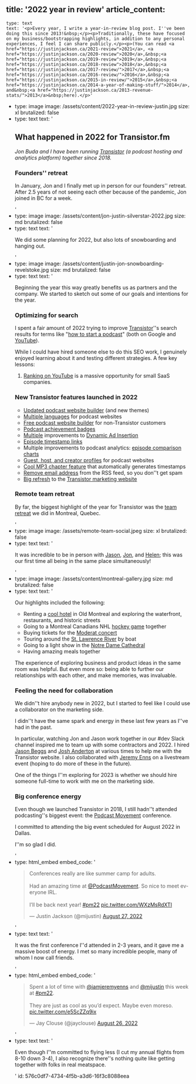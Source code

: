 title: '2022 year in review'
article_content:
  -
    type: text
    text: '<p>Every year, I write a year-in-review blog post. I''ve been doing this since 2013!&nbsp;</p><p>Traditionally, these have focused on my business/bootstrapping highlights, in addition to any personal experiences, I feel I can share publicly.</p><p>(You can read <a href="https://justinjackson.ca/2021-review">2021</a>, <a href="https://justinjackson.ca/2020-review">2020</a>,&nbsp;<a href="https://justinjackson.ca/2019-review">2019</a>,&nbsp;<a href="https://justinjackson.ca/2018-review">2018</a>,&nbsp;<a href="https://justinjackson.ca/2017-review/">2017</a>,&nbsp;<a href="https://justinjackson.ca/2016-review/">2016</a>,&nbsp;<a href="https://justinjackson.ca/2015-in-review/">2015</a>,&nbsp;<a href="https://justinjackson.ca/2014-a-year-of-making-stuff/">2014</a>, and&nbsp;<a href="https://justinjackson.ca/2013-revenue-stats/">2013</a>&nbsp;here).</p>'
  -
    type: image
    image: /assets/content/2022-year-in-review-justin.jpg
    size: xl
    brutalized: false
  -
    type: text
    text: '<h2>What happened in 2022 for Transistor.fm</h2><p><i>Jon Buda and I have been running <a href="https://transistor.fm/?via=justin">Transistor</a> (a podcast hosting and analytics platform) together since 2018.</i></p><h3>Founders'' retreat</h3><p>In January, Jon and I finally met up in person for our founders'' retreat. After 2.5 years of not seeing each other because of the pandemic, Jon joined in BC for a week.</p>'
  -
    type: image
    image: /assets/content/jon-justin-silverstar-2022.jpg
    size: md
    brutalized: false
  -
    type: text
    text: '<p>We did some planning for 2022, but also lots of snowboarding and hanging out.</p>'
  -
    type: image
    image: /assets/content/justin-jon-snowboarding-revelstoke.jpg
    size: md
    brutalized: false
  -
    type: text
    text: '<p>Beginning the year this way greatly benefits us as partners and the company. We started to sketch out some of our goals and intentions for the year.</p><h3>Optimizing for search</h3><p>I spent a fair amount of 2022 trying to improve <a href="https://transistor.fm/?via=justin">Transistor</a>''s search results for terms like "<a href="https://transistor.fm/how-to-start-a-podcast/">how to start a podcast</a>" (both on Google and <a href="https://twitter.com/mijustin/status/1487185703658135561">YouTube</a>).</p><p>While I could have hired someone else to do this SEO work, I genuinely enjoyed learning about it and testing different strategies. A few key lessons:</p><ol><li><a href="https://justinjackson.ca/youtube-video">Ranking on YouTube</a> is a massive opportunity for small SaaS companies.</li></ol><h3>New Transistor features launched in 2022</h3><ul><li><a href="https://transistor.fm/features/podcast-website-builder/">Updated podcast website builder</a> (and new themes)</li><li><a href="https://transistor.fm/changelog/languages/">Multiple languages</a> for podcast websites</li><li><a href="https://freepodcastwebsites.com/?ref=justin">Free podcast website builder</a> for non-Transistor customers</li><li><a href="https://transistor.fm/changelog/achievements/">Podcast achievement badges</a></li><li><a href="https://transistor.fm/changelog/dai-improvements/">Multiple</a> improvements to <a href="https://transistor.fm/features/dynamic-ads/">Dynamic Ad Insertion</a></li><li><a href="https://transistor.fm/changelog/timestamps/">Episode timestamp links</a></li><li>Multiple improvements to podcast analytics:&nbsp;<a href="https://transistor.fm/changelog/analytics-cumulative/">episode comparison charts</a></li><li><a href="https://transistor.fm/changelog/people/">Guest, host, and creator profiles</a> for podcast websites</li><li><a href="https://transistor.fm/changelog/mp3-chapters-notes/">Cool MP3 chapter feature</a> that automatically generates timestamps</li><li><a href="https://transistor.fm/changelog/hide-email/">Remove email address</a> from the RSS feed, so you don''t get spam</li><li><a href="https://twitter.com/mijustin/status/1590798734497316865">Big refresh</a> to the <a href="https://transistor.fm/?via=justin">Transistor marketing website</a></li></ul><h3>Remote team retreat</h3><p>By far, the biggest highlight of the year for Transistor was the <a href="https://justinjackson.ca/team-retreat">team retreat</a> we did in Montreal, Quebec.</p>'
  -
    type: image
    image: /assets/remote-team-social.jpeg
    size: xl
    brutalized: false
  -
    type: text
    text: '<p>It was incredible to be in person with <a href="https://transistor.fm/jason/?via=justin">Jason</a>, <a href="https://jonbuda.com/">Jon</a>, and <a href="https://transistor.fm/helen/">Helen</a>; this was our first time all being in the same place simultaneously!</p>'
  -
    type: image
    image: /assets/content/montreal-gallery.jpg
    size: md
    brutalized: false
  -
    type: text
    text: '<p>Our highlights included the following:</p><ul><li>Renting a <a href="https://www.epikmontreal.com/">cool hotel</a> in Old Montreal and exploring the waterfront, restaurants, and historic streets</li><li>Going to a Montreal Canadians NHL <a href="https://twitter.com/mijustin/status/1577350178822144022">hockey game</a> together</li><li>Buying tickets for the <a href="https://twitter.com/mijustin/status/1578881646312710144">Moderat concert</a></li><li>Touring around the <a href="https://www.instagram.com/p/CjatDtcrcD-/">St. Lawrence River</a> by boat</li><li>Going to a light show in the <a href="https://twitter.com/mijustin/status/1578881646312710144/photo/4">Notre Dame Cathedral</a></li><li>Having amazing meals together</li></ul><p>The experience of exploring business and product ideas in the same room was helpful. But even more so: being able to further our relationships with each other, and make memories, was invaluable.</p><h3>Feeling the need for collaboration</h3><p>We didn''t hire anybody new in 2022, but I started to feel like I could use a collaborator on the marketing side.</p><p>I didn''t have the same spark and energy in these last few years as I''ve had in the past.</p><p>In particular, watching Jon and Jason work together in our #dev Slack channel inspired me to team up with some contractors and 2022. I hired <a href="https://twitter.com/jasonlbeggs">Jason Beggs</a> and <a href="https://twitter.com/joshuaanderton">Josh Anderton</a> at various times to help me with the Transistor website. I also collaborated with <a href="https://twitter.com/iamjeremyenns">Jeremy Enns</a> on a livestream event (hoping to do more of these in the future).</p><p>One of the things I''m exploring for 2023 is whether we should hire someone full-time to work with me on the marketing side.</p><h3>Big conference energy</h3><p>Even though we launched Transistor in 2018, I still hadn''t attended podcasting''s biggest event: the <a href="https://transistor.fm/podcast-movement/">Podcast Movement</a> conference.</p><p>I committed to attending the big event scheduled for August 2022 in Dallas.&nbsp;</p><p>I''m so glad I did.</p>'
  -
    type: html_embed
    embed_code: '<blockquote class="twitter-tweet tw-align-center"><p lang="en" dir="ltr">Conferences really are like summer camp for adults.<br><br>Had an amazing time at <a href="https://twitter.com/PodcastMovement?ref_src=twsrc%5Etfw">@PodcastMovement</a>. So nice to meet everyone IRL.<br><br>I’ll be back next year! <a href="https://twitter.com/hashtag/pm22?src=hash&amp;ref_src=twsrc%5Etfw">#pm22</a> <a href="https://t.co/WXzMsRdXTI">pic.twitter.com/WXzMsRdXTI</a></p>&mdash; Justin Jackson (@mijustin) <a href="https://twitter.com/mijustin/status/1563510641457242118?ref_src=twsrc%5Etfw">August 27, 2022</a></blockquote> <script async src="https://platform.twitter.com/widgets.js" charset="utf-8"></script>'
  -
    type: text
    text: '<p>It was the first conference I''d attended in 2-3 years, and it gave me a massive boost of energy. I met so many incredible people, many of whom I now call friends.</p>'
  -
    type: html_embed
    embed_code: '<blockquote class="twitter-tweet tw-align-center"><p lang="en" dir="ltr">Spent a lot of time with <a href="https://twitter.com/iamjeremyenns?ref_src=twsrc%5Etfw">@iamjeremyenns</a> and <a href="https://twitter.com/mijustin?ref_src=twsrc%5Etfw">@mijustin</a> this week at <a href="https://twitter.com/hashtag/pm22?src=hash&amp;ref_src=twsrc%5Etfw">#pm22</a>. <br><br>They are just as cool as you’d expect. Maybe even moreso. <a href="https://t.co/e5ScZZq9ix">pic.twitter.com/e5ScZZq9ix</a></p>&mdash; Jay Clouse (@jayclouse) <a href="https://twitter.com/jayclouse/status/1562960064658280448?ref_src=twsrc%5Etfw">August 26, 2022</a></blockquote> <script async src="https://platform.twitter.com/widgets.js" charset="utf-8"></script>'
  -
    type: text
    text: '<p>Even though I''m committed to flying less (I cut my annual flights from 8-10 down 3-4), I also recognize there''s nothing quite like getting together with folks in real meatspace.&nbsp;</p>'
id: 576c0df7-4734-4f5b-a3d6-16f3c8088eea
